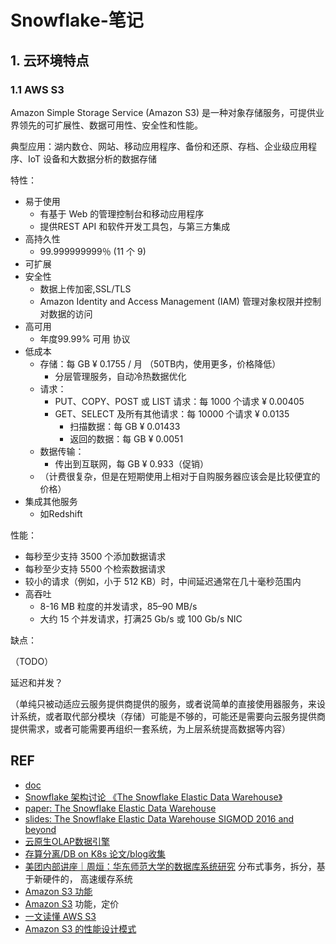 # Snowflake-笔记

## 1. 云环境特点

### 1.1 AWS S3

Amazon Simple Storage Service (Amazon S3) 是一种对象存储服务，可提供业界领先的可扩展性、数据可用性、安全性和性能。

典型应用：湖内数仓、网站、移动应用程序、备份和还原、存档、企业级应用程序、IoT 设备和大数据分析的数据存储



特性：

- 易于使用
  - 有基于 Web 的管理控制台和移动应用程序
  - 提供REST API 和软件开发工具包，与第三方集成
- 高持久性
  - 99.999999999％ (11 个 9)
- 可扩展
- 安全性
  - 数据上传加密,SSL/TLS
  - Amazon Identity and Access Management (IAM) 管理对象权限并控制对数据的访问
- 高可用
  - 年度99.99% 可用 协议
- 低成本
  - 存储：每 GB ¥ 0.1755 / 月  （50TB内，使用更多，价格降低）
    - 分层管理服务，自动冷热数据优化
  - 请求：
    - PUT、COPY、POST 或 LIST 请求：每 1000 个请求 ¥ 0.00405
    - GET、SELECT 及所有其他请求：每 10000 个请求 ¥ 0.0135
      - 扫描数据：每 GB ¥ 0.01433
      - 返回的数据：每 GB ¥ 0.0051
  - 数据传输：
    - 传出到互联网，每 GB ¥ 0.933（促销）
  - （计费很复杂，但是在短期使用上相对于自购服务器应该会是比较便宜的价格）
- 集成其他服务
  - 如Redshift



性能：

- 每秒至少支持 3500 个添加数据请求
- 每秒至少支持 5500 个检索数据请求
- 较小的请求（例如，小于 512 KB）时，中间延迟通常在几十毫秒范围内
- 高吞吐
  - 8-16 MB 粒度的并发请求，85–90 MB/s
  - 大约 15 个并发请求，打满25 Gb/s 或 100 Gb/s NIC



缺点：

（TODO）

延迟和并发？



（单纯只被动适应云服务提供商提供的服务，或者说简单的直接使用器服务，来设计系统，或者取代部分模块（存储）可能是不够的，可能还是需要向云服务提供商提供需求，或者可能需要再组织一套系统，为上层系统提高数据等内容）











## REF

- [doc](https://docs.snowflake.com/en/)
- [Snowflake 架构讨论 《The Snowflake Elastic Data Warehouse》](http://ilongda.com/2020/01/05/snowflake/)
- [paper: The Snowflake Elastic Data Warehouse](http://pages.cs.wisc.edu/~yxy/cs839-s20/papers/snowflake.pdf)
- [slides: The Snowflake Elastic Data Warehouse SIGMOD 2016 and beyond](https://15721.courses.cs.cmu.edu/spring2018/slides/25-snowflake.pdf)
- [云原生OLAP数据引擎](https://zhuanlan.zhihu.com/p/200955929)
- [存算分离/DB on K8s 论文/blog收集](https://zhuanlan.zhihu.com/p/377755864) 
- [美团内部讲座｜周烜：华东师范大学的数据库系统研究](https://zhuanlan.zhihu.com/p/275870856) 分布式事务，拆分，基于新硬件的， 高速缓存系统
- [Amazon S3 功能](https://aws.amazon.com/cn/s3/features/)
- [Amazon S3](https://www.amazonaws.cn/s3/?nc2=h_ql_prod_st_s3) 功能，定价
- [一文读懂 AWS S3](https://zhuanlan.zhihu.com/p/112057573)
- [Amazon S3 的性能设计模式](https://docs.aws.amazon.com/AmazonS3/latest/userguide/optimizing-performance-design-patterns.html)

